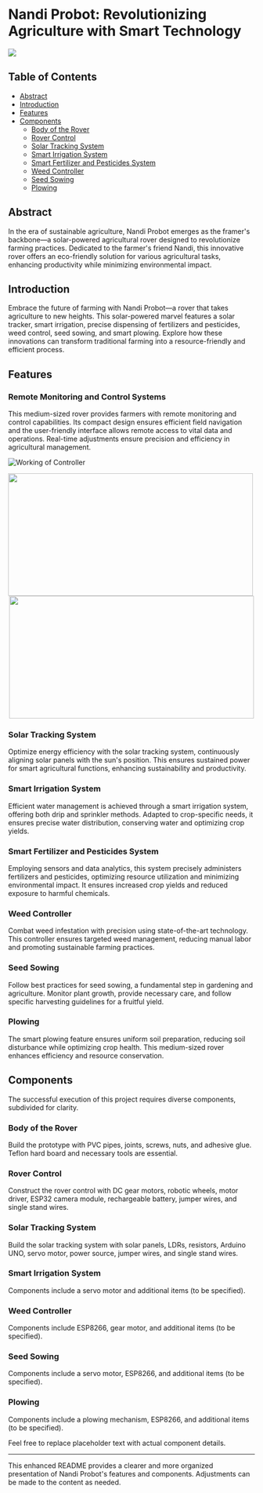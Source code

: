 # Nandi Probot: Revolutionizing Agriculture with Smart Technology

![](https://github.com/AthishSK/Nandi_Probot/assets/92356927/c154affe-0801-4d0c-8fe8-79f6625fa3f1)

## Table of Contents
- [Abstract](#abstract)
- [Introduction](#introduction)
- [Features](#features)
- [Components](#components)
  - [Body of the Rover](#body-of-the-rover)
  - [Rover Control](#rover-control)
  - [Solar Tracking System](#solar-tracking-system)
  - [Smart Irrigation System](#smart-irrigation-system)
  - [Smart Fertilizer and Pesticides System](#smart-fertilizer-and-pesticides-system)
  - [Weed Controller](#weed-controller)
  - [Seed Sowing](#seed-sowing)
  - [Plowing](#plowing)

## Abstract

In the era of sustainable agriculture, Nandi Probot emerges as the framer's backbone—a solar-powered agricultural rover designed to revolutionize farming practices. Dedicated to the farmer's friend Nandi, this innovative rover offers an eco-friendly solution for various agricultural tasks, enhancing productivity while minimizing environmental impact.

## Introduction

Embrace the future of farming with Nandi Probot—a rover that takes agriculture to new heights. This solar-powered marvel features a solar tracker, smart irrigation, precise dispensing of fertilizers and pesticides, weed control, seed sowing, and smart plowing. Explore how these innovations can transform traditional farming into a resource-friendly and efficient process.

## Features

### Remote Monitoring and Control Systems
This medium-sized rover provides farmers with remote monitoring and control capabilities. Its compact design ensures efficient field navigation and the user-friendly interface allows remote access to vital data and operations. Real-time adjustments ensure precision and efficiency in agricultural management.

![Working of Controller](https://github.com/AthishSK/Nandi_Probot/assets/92356927/af903c49-ab5f-4915-bc71-29cbe32583a5) 

<img src="https://github.com/AthishSK/Nandi_Probot/assets/92356927/af903c49-ab5f-4915-bc71-29cbe32583a5" width="500" height="250" />

<div style="text-align:center;">
  <img src="https://github.com/AthishSK/Nandi_Probot/assets/92356927/af903c49-ab5f-4915-bc71-29cbe32583a5" width="500" height="250" />
</div>

### Solar Tracking System
Optimize energy efficiency with the solar tracking system, continuously aligning solar panels with the sun's position. This ensures sustained power for smart agricultural functions, enhancing sustainability and productivity.

### Smart Irrigation System
Efficient water management is achieved through a smart irrigation system, offering both drip and sprinkler methods. Adapted to crop-specific needs, it ensures precise water distribution, conserving water and optimizing crop yields.

### Smart Fertilizer and Pesticides System
Employing sensors and data analytics, this system precisely administers fertilizers and pesticides, optimizing resource utilization and minimizing environmental impact. It ensures increased crop yields and reduced exposure to harmful chemicals.

### Weed Controller
Combat weed infestation with precision using state-of-the-art technology. This controller ensures targeted weed management, reducing manual labor and promoting sustainable farming practices.

### Seed Sowing
Follow best practices for seed sowing, a fundamental step in gardening and agriculture. Monitor plant growth, provide necessary care, and follow specific harvesting guidelines for a fruitful yield.

### Plowing
The smart plowing feature ensures uniform soil preparation, reducing soil disturbance while optimizing crop health. This medium-sized rover enhances efficiency and resource conservation.

## Components

The successful execution of this project requires diverse components, subdivided for clarity.

### Body of the Rover
Build the prototype with PVC pipes, joints, screws, nuts, and adhesive glue. Teflon hard board and necessary tools are essential.

### Rover Control
Construct the rover control with DC gear motors, robotic wheels, motor driver, ESP32 camera module, rechargeable battery, jumper wires, and single stand wires.

### Solar Tracking System
Build the solar tracking system with solar panels, LDRs, resistors, Arduino UNO, servo motor, power source, jumper wires, and single stand wires.

### Smart Irrigation System
Components include a servo motor and additional items (to be specified).

### Weed Controller
Components include ESP8266, gear motor, and additional items (to be specified).

### Seed Sowing
Components include a servo motor, ESP8266, and additional items (to be specified).

### Plowing
Components include a plowing mechanism, ESP8266, and additional items (to be specified).

Feel free to replace placeholder text with actual component details.

---

This enhanced README provides a clearer and more organized presentation of Nandi Probot's features and components. Adjustments can be made to the content as needed.
